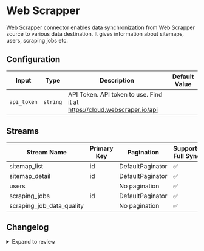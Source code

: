# Web Scrapper
[Web Scrapper](https://webscraper.io/documentation/web-scraper-cloud/api) connector enables data synchronization from Web Scrapper source to various data destination. It gives information about sitemaps, users, scraping jobs etc.

## Configuration

| Input | Type | Description | Default Value |
|-------|------|-------------|---------------|
| `api_token` | `string` | API Token. API token to use. Find it at https://cloud.webscraper.io/api |  |

## Streams
| Stream Name | Primary Key | Pagination | Supports Full Sync | Supports Incremental |
|-------------|-------------|------------|---------------------|----------------------|
| sitemap_list | id | DefaultPaginator | ✅ |  ❌  |
| sitemap_detail | id | DefaultPaginator | ✅ |  ❌  |
| users |  | No pagination | ✅ |  ❌  |
| scraping_jobs | id | DefaultPaginator | ✅ |  ❌  |
| scraping_job_data_quality |  | No pagination | ✅ |  ❌  |

## Changelog

<details>
  <summary>Expand to review</summary>

| Version          | Date              | Pull Request | Subject        |
|------------------|-------------------|--------------|----------------|
| 0.0.6 | 2024-12-21 | [50370](https://github.com/airbytehq/airbyte/pull/50370) | Update dependencies |
| 0.0.5 | 2024-12-14 | [49778](https://github.com/airbytehq/airbyte/pull/49778) | Update dependencies |
| 0.0.4 | 2024-12-12 | [49393](https://github.com/airbytehq/airbyte/pull/49393) | Update dependencies |
| 0.0.3 | 2024-12-11 | [49115](https://github.com/airbytehq/airbyte/pull/49115) | Starting with this version, the Docker image is now rootless. Please note that this and future versions will not be compatible with Airbyte versions earlier than 0.64 |
| 0.0.2 | 2024-11-04 | [48269](https://github.com/airbytehq/airbyte/pull/48269) | Update dependencies |
| 0.0.1 | 2024-10-29 | | Initial release by [@bishalbera](https://github.com/bishalbera) via Connector Builder |

</details>
